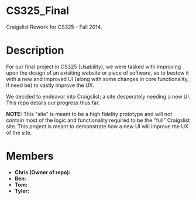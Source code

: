 CS325_Final
===========
Craigslist Rework for CS325 - Fall 2014. 

<h1> Description </h1>
For our final project in CS325 (Usability), we were tasked with improving upon the design of an exisiting website or piece of software, so to bestow it with a new and improved UI (along with some changes in core functionality, if need be) to vastly improve the UX.

We decided to endeavor into Craigslist; a site desperately needing a new UI. This repo details our progress thus far. 

<strong>NOTE:</strong> This "site" is meant to be a high fidelity prototype and will not contain most of the logic and functionality required to be the "full" Craigslist site. This project is meant to demonstrate how a new UI will improve the UX of the site. 

<h1> Members </h1>
<ul>
<li><strong>Chris (Owner of repo):</strong> </li>
<li><strong>Ben:</strong></li>
<li><strong>Tom:</strong> </li>
<li><strong>Tyler:</strong> </li>
</ul>

